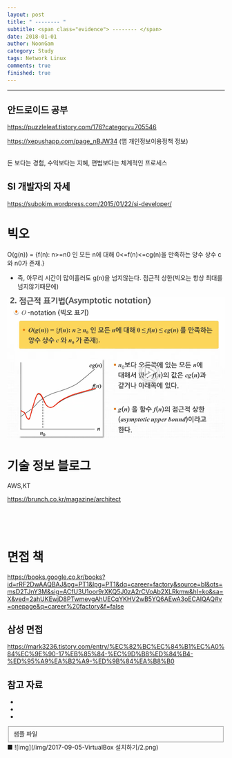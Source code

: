 ```yaml
---
layout: post
title: " -------- "
subtitle: <span class="evidence"> -------- </span>
date: 2018-01-01
author: NoonGam
category: Study
tags: Network Linux
comments: true
finished: true
---
```


---


## 안드로이드 공부

https://puzzleleaf.tistory.com/176?category=705546

https://xepushapp.com/page_nBJW34  (앱 개인정보이용정책 정보)

##

돈 보다는 경험, 수익보다는 지혜, 편법보다는 체계적인 프로세스


## SI 개발자의 자세

https://subokim.wordpress.com/2015/01/22/si-developer/

# 빅오

O(g(n)) = {f(n): n>=n0 인 모든 n에 대해 0<=f(n)<=cg(n)을 만족하는 양수 상수 c와 n0가 존재.}

- 즉, 아무리 시간이 많이흘러도 g(n)을 넘지않는다.
점근적 상한(빅오는 항상 최대를 넘지않기때문에)

![img](/img/1-Everything/bigo.PNG)


# 기술 정보 블로그

AWS,KT


https://brunch.co.kr/magazine/architect

<br><br><br>


# 면접 책

https://books.google.co.kr/books?id=rRF2DwAAQBAJ&pg=PT1&lpg=PT1&dq=career+factory&source=bl&ots=msD2TJnY3M&sig=ACfU3U1oor9rXKQ5J0zA2rCVoAb2XLRkmw&hl=ko&sa=X&ved=2ahUKEwjD8PTwmevgAhUECqYKHV2wB5YQ6AEwA3oECAIQAQ#v=onepage&q=career%20factory&f=false



## 삼성 면접

https://mark3236.tistory.com/entry/%EC%82%BC%EC%84%B1%EC%A0%84%EC%9E%90-17%EB%85%84-%EC%9D%B8%ED%84%B4-%ED%95%A9%EA%B2%A9-%ED%9B%84%EA%B8%B0



## 참고 자료
*
*
*
<fieldset id="gpg-fieldset">
 샘플 파일
</fieldset>
■
![img](/img/2017-09-05-VirtualBox 설치하기/2.png)
